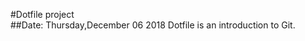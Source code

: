 #Dotfile project                        
##Date: Thursday,December 06 2018
Dotfile is an introduction to Git.
